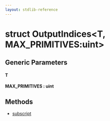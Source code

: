 ```yaml
---
layout: stdlib-reference
---
```


# struct OutputIndices\<T, MAX\_PRIMITIVES:uint\>

## Generic Parameters

#### T
#### MAX\_PRIMITIVES : uint

## Methods

* [subscript](/stdlib-reference/types/OutputIndices/subscript)

